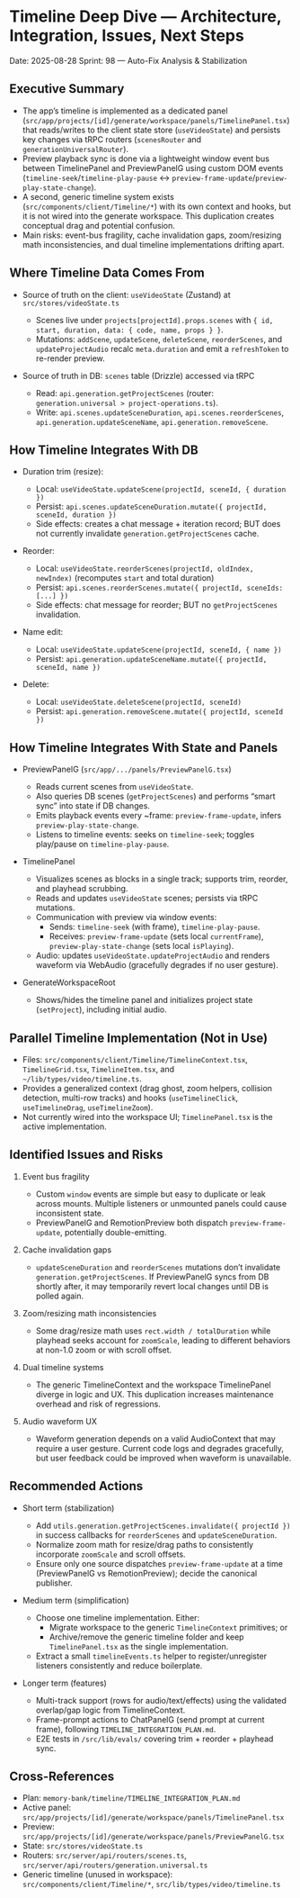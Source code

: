 # Timeline Deep Dive — Architecture, Integration, Issues, Next Steps

Date: 2025-08-28
Sprint: 98 — Auto-Fix Analysis & Stabilization

## Executive Summary
- The app’s timeline is implemented as a dedicated panel (`src/app/projects/[id]/generate/workspace/panels/TimelinePanel.tsx`) that reads/writes to the client state store (`useVideoState`) and persists key changes via tRPC routers (`scenesRouter` and `generationUniversalRouter`).
- Preview playback sync is done via a lightweight window event bus between TimelinePanel and PreviewPanelG using custom DOM events (`timeline-seek`/`timeline-play-pause` ↔ `preview-frame-update`/`preview-play-state-change`).
- A second, generic timeline system exists (`src/components/client/Timeline/*`) with its own context and hooks, but it is not wired into the generate workspace. This duplication creates conceptual drag and potential confusion.
- Main risks: event-bus fragility, cache invalidation gaps, zoom/resizing math inconsistencies, and dual timeline implementations drifting apart.

## Where Timeline Data Comes From
- Source of truth on the client: `useVideoState` (Zustand) at `src/stores/videoState.ts`
  - Scenes live under `projects[projectId].props.scenes` with `{ id, start, duration, data: { code, name, props } }`.
  - Mutations: `addScene`, `updateScene`, `deleteScene`, `reorderScenes`, and `updateProjectAudio` recalc `meta.duration` and emit a `refreshToken` to re-render preview.

- Source of truth in DB: `scenes` table (Drizzle) accessed via tRPC
  - Read: `api.generation.getProjectScenes` (router: `generation.universal > project-operations.ts`).
  - Write: `api.scenes.updateSceneDuration`, `api.scenes.reorderScenes`, `api.generation.updateSceneName`, `api.generation.removeScene`.

## How Timeline Integrates With DB
- Duration trim (resize):
  - Local: `useVideoState.updateScene(projectId, sceneId, { duration })`
  - Persist: `api.scenes.updateSceneDuration.mutate({ projectId, sceneId, duration })`
  - Side effects: creates a chat message + iteration record; BUT does not currently invalidate `generation.getProjectScenes` cache.

- Reorder:
  - Local: `useVideoState.reorderScenes(projectId, oldIndex, newIndex)` (recomputes `start` and total duration)
  - Persist: `api.scenes.reorderScenes.mutate({ projectId, sceneIds: [...] })`
  - Side effects: chat message for reorder; BUT no `getProjectScenes` invalidation.

- Name edit:
  - Local: `useVideoState.updateScene(projectId, sceneId, { name })`
  - Persist: `api.generation.updateSceneName.mutate({ projectId, sceneId, name })`

- Delete:
  - Local: `useVideoState.deleteScene(projectId, sceneId)`
  - Persist: `api.generation.removeScene.mutate({ projectId, sceneId })`

## How Timeline Integrates With State and Panels
- PreviewPanelG (`src/app/.../panels/PreviewPanelG.tsx`)
  - Reads current scenes from `useVideoState`.
  - Also queries DB scenes (`getProjectScenes`) and performs “smart sync” into state if DB changes.
  - Emits playback events every ~frame: `preview-frame-update`, infers `preview-play-state-change`.
  - Listens to timeline events: seeks on `timeline-seek`; toggles play/pause on `timeline-play-pause`.

- TimelinePanel
  - Visualizes scenes as blocks in a single track; supports trim, reorder, and playhead scrubbing.
  - Reads and updates `useVideoState` scenes; persists via tRPC mutations.
  - Communication with preview via window events:
    - Sends: `timeline-seek` (with frame), `timeline-play-pause`.
    - Receives: `preview-frame-update` (sets local `currentFrame`), `preview-play-state-change` (sets local `isPlaying`).
  - Audio: updates `useVideoState.updateProjectAudio` and renders waveform via WebAudio (gracefully degrades if no user gesture).

- GenerateWorkspaceRoot
  - Shows/hides the timeline panel and initializes project state (`setProject`), including initial audio.

## Parallel Timeline Implementation (Not in Use)
- Files: `src/components/client/Timeline/TimelineContext.tsx`, `TimelineGrid.tsx`, `TimelineItem.tsx`, and `~/lib/types/video/timeline.ts`.
- Provides a generalized context (drag ghost, zoom helpers, collision detection, multi-row tracks) and hooks (`useTimelineClick`, `useTimelineDrag`, `useTimelineZoom`).
- Not currently wired into the workspace UI; `TimelinePanel.tsx` is the active implementation.

## Identified Issues and Risks
1) Event bus fragility
   - Custom `window` events are simple but easy to duplicate or leak across mounts. Multiple listeners or unmounted panels could cause inconsistent state.
   - PreviewPanelG and RemotionPreview both dispatch `preview-frame-update`, potentially double-emitting.

2) Cache invalidation gaps
   - `updateSceneDuration` and `reorderScenes` mutations don’t invalidate `generation.getProjectScenes`. If PreviewPanelG syncs from DB shortly after, it may temporarily revert local changes until DB is polled again.

3) Zoom/resizing math inconsistencies
   - Some drag/resize math uses `rect.width / totalDuration` while playhead seeks account for `zoomScale`, leading to different behaviors at non-1.0 zoom or with scroll offset.

4) Dual timeline systems
   - The generic TimelineContext and the workspace TimelinePanel diverge in logic and UX. This duplication increases maintenance overhead and risk of regressions.

5) Audio waveform UX
   - Waveform generation depends on a valid AudioContext that may require a user gesture. Current code logs and degrades gracefully, but user feedback could be improved when waveform is unavailable.

## Recommended Actions
- Short term (stabilization)
  - Add `utils.generation.getProjectScenes.invalidate({ projectId })` in success callbacks for `reorderScenes` and `updateSceneDuration`.
  - Normalize zoom math for resize/drag paths to consistently incorporate `zoomScale` and scroll offsets.
  - Ensure only one source dispatches `preview-frame-update` at a time (PreviewPanelG vs RemotionPreview); decide the canonical publisher.

- Medium term (simplification)
  - Choose one timeline implementation. Either:
    - Migrate workspace to the generic `TimelineContext` primitives; or
    - Archive/remove the generic timeline folder and keep `TimelinePanel.tsx` as the single implementation.
  - Extract a small `timelineEvents.ts` helper to register/unregister listeners consistently and reduce boilerplate.

- Longer term (features)
  - Multi-track support (rows for audio/text/effects) using the validated overlap/gap logic from TimelineContext.
  - Frame-prompt actions to ChatPanelG (send prompt at current frame), following `TIMELINE_INTEGRATION_PLAN.md`.
  - E2E tests in `/src/lib/evals/` covering trim + reorder + playhead sync.

## Cross-References
- Plan: `memory-bank/timeline/TIMELINE_INTEGRATION_PLAN.md`
- Active panel: `src/app/projects/[id]/generate/workspace/panels/TimelinePanel.tsx`
- Preview: `src/app/projects/[id]/generate/workspace/panels/PreviewPanelG.tsx`
- State: `src/stores/videoState.ts`
- Routers: `src/server/api/routers/scenes.ts`, `src/server/api/routers/generation.universal.ts`
- Generic timeline (unused in workspace): `src/components/client/Timeline/*`, `src/lib/types/video/timeline.ts`


